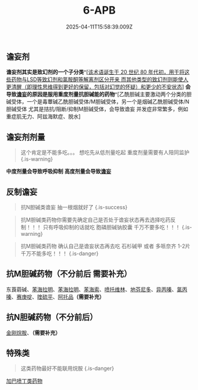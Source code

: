 ﻿---
title: 6-APB
description: 
published: true
date: 2025-04-11T15:58:39.009Z
tags: 
editor: markdown
dateCreated: 2025-04-11T15:58:34.573Z
---

## 谵妄剂
**谵妄剂其实是致幻剂的一个子分类**^[[该术语诞生于 20 世纪 80 年代初，用于将这些药物与LSD等致幻剂和氯胺酮等解离剂区分开来 而其他类型的致幻剂则能使人更清醒（即理性思维得到更好的保留，包括对幻觉的怀疑）和更少的不安状态](https://en.wikipedia.org/wiki/Deliriant#cite_note-Duncan,_D._F._1982-1)] 
**会导致[谵妄](/drug_effect/谵妄)的原因是服用重度剂量抗胆碱能的药物**^[乙酰胆碱主要激动两个分类的胆碱受体，一个是毒蕈碱乙酰胆碱受体/M胆碱受体，另一个是烟碱乙酰胆碱受体/N胆碱受体
尤其是拮抗/阻断/抑制M胆碱受体，会导致谵妄
并发症非常繁多，例如重症肌无力、阿兹海默症、脱水]

## 谵妄剂剂量

> 这个肯定是不能多吃。。。 想吃先从低剂量吃起 重度剂量需要有人陪同监护
{.is-warning}

**中度剂量会导致呼吸抑制**
**高度剂量会导致**[**谵妄**](/drug_effect/谵妄)
## 反制谵妄
> 抗N胆碱类谵妄 抽一根烟就好了
{.is-success}

> 抗M胆碱类药物你需要先确定自己是否处于谵妄状态再去选择吃药反制！！！
 只有呼吸抑制的话就吃 胞磷胆碱钠胶囊 千万不要多吃！！！
{.is-warning}

> 抗M胆碱类药物 确认自己是谵妄状态再去吃 石杉碱甲 或者 多哌奈齐 1-2片 千万不能多吃！！！
{.is-danger}


## 抗M胆碱药物（不分前后 需要补充）
东莨菪碱、[苯海拉明](/Drugs/DMH)、[苯海拉明](/Drugs/DPH)、[苯海索](/Drugs/THP)、[喷托维林](/Drugs/PVR)、[地芬尼多](/Drugs/DPD)、[异丙嗪](/Drugs/PMZ)、[氯丙嗪](/Drugs/氯丙嗪)、[赛庚啶](/Drugs/赛庚啶)、[喹硫平](/Drugs/QTP)、[阿托品](/Drugs/ATP)**（需要补充）**

## 抗N胆碱药物（不分前后）
[金刚烷胺](/Drugs/ATD)、**（需要补充）** 

## 特殊类
> 这类药物最好不能联用烷胺
{.is-danger}

[加巴喷丁类药物](/drug/加巴喷丁类药物)
